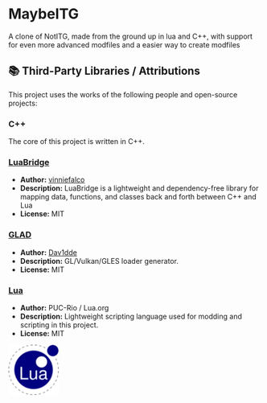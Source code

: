 # MaybeITG
A clone of NotITG, made from the ground up in lua and C++, with support for even more advanced modfiles and a easier way to create modfiles




## 📚 Third-Party Libraries / Attributions

This project uses the works of the following people and open-source projects:

### C++

The core of this project is written in C++.

### [LuaBridge]([https://github.com/ThePhD/sol2](https://github.com/vinniefalco/LuaBridge))
- **Author:** [vinniefalco](https://github.com/vinniefalco)
- **Description:** LuaBridge is a lightweight and dependency-free library for mapping data, functions, and classes back and forth between C++ and Lua
- **License:** MIT

### [GLAD](https://github.com/Dav1dde/glad)
- **Author:** [Dav1dde](https://github.com/Dav1dde)
- **Description:** GL/Vulkan/GLES loader generator.
- **License:** MIT

### [Lua](https://www.lua.org/)
- **Author:** PUC-Rio / Lua.org
- **Description:** Lightweight scripting language used for modding and scripting in this project.
- **License:** MIT

<img src="Assets/Credits/lua.webp" alt="Lua Logo" width="100">
